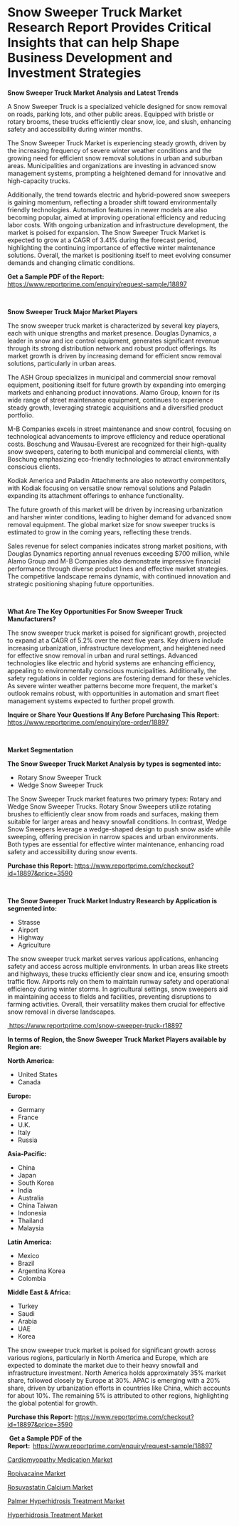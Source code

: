 <p><h1>Snow Sweeper Truck Market Research Report Provides Critical Insights that can help Shape Business Development and Investment Strategies</h1></p><p><strong>Snow Sweeper Truck Market Analysis and Latest Trends</strong></p>
<p><p>A Snow Sweeper Truck is a specialized vehicle designed for snow removal on roads, parking lots, and other public areas. Equipped with bristle or rotary brooms, these trucks efficiently clear snow, ice, and slush, enhancing safety and accessibility during winter months. </p><p>The Snow Sweeper Truck Market is experiencing steady growth, driven by the increasing frequency of severe winter weather conditions and the growing need for efficient snow removal solutions in urban and suburban areas. Municipalities and organizations are investing in advanced snow management systems, prompting a heightened demand for innovative and high-capacity trucks. </p><p>Additionally, the trend towards electric and hybrid-powered snow sweepers is gaining momentum, reflecting a broader shift toward environmentally friendly technologies. Automation features in newer models are also becoming popular, aimed at improving operational efficiency and reducing labor costs. With ongoing urbanization and infrastructure development, the market is poised for expansion. The Snow Sweeper Truck Market is expected to grow at a CAGR of 3.41% during the forecast period, highlighting the continuing importance of effective winter maintenance solutions. Overall, the market is positioning itself to meet evolving consumer demands and changing climatic conditions.</p></p>
<p><strong>Get a Sample PDF of the Report:&nbsp;</strong> <a href="https://www.reportprime.com/enquiry/request-sample/18897?utm_campaign=103&utm_medium=2&utm_source=Github&utm_content=ia&utm_term=22112024&utm_id=snow-sweeper-truck">https://www.reportprime.com/enquiry/request-sample/18897</a></p>
<p>&nbsp;</p>
<p><strong>Snow Sweeper Truck Major Market Players</strong></p>
<p><p>The snow sweeper truck market is characterized by several key players, each with unique strengths and market presence. Douglas Dynamics, a leader in snow and ice control equipment, generates significant revenue through its strong distribution network and robust product offerings. Its market growth is driven by increasing demand for efficient snow removal solutions, particularly in urban areas.</p><p>The ASH Group specializes in municipal and commercial snow removal equipment, positioning itself for future growth by expanding into emerging markets and enhancing product innovations. Alamo Group, known for its wide range of street maintenance equipment, continues to experience steady growth, leveraging strategic acquisitions and a diversified product portfolio.</p><p>M-B Companies excels in street maintenance and snow control, focusing on technological advancements to improve efficiency and reduce operational costs. Boschung and Wausau-Everest are recognized for their high-quality snow sweepers, catering to both municipal and commercial clients, with Boschung emphasizing eco-friendly technologies to attract environmentally conscious clients.</p><p>Kodiak America and Paladin Attachments are also noteworthy competitors, with Kodiak focusing on versatile snow removal solutions and Paladin expanding its attachment offerings to enhance functionality.</p><p>The future growth of this market will be driven by increasing urbanization and harsher winter conditions, leading to higher demand for advanced snow removal equipment. The global market size for snow sweeper trucks is estimated to grow in the coming years, reflecting these trends.</p><p>Sales revenue for select companies indicates strong market positions, with Douglas Dynamics reporting annual revenues exceeding $700 million, while Alamo Group and M-B Companies also demonstrate impressive financial performance through diverse product lines and effective market strategies. The competitive landscape remains dynamic, with continued innovation and strategic positioning shaping future opportunities.</p></p>
<p>&nbsp;</p>
<p><strong>What Are The Key Opportunities For Snow Sweeper Truck Manufacturers?</strong></p>
<p><p>The snow sweeper truck market is poised for significant growth, projected to expand at a CAGR of 5.2% over the next five years. Key drivers include increasing urbanization, infrastructure development, and heightened need for effective snow removal in urban and rural settings. Advanced technologies like electric and hybrid systems are enhancing efficiency, appealing to environmentally conscious municipalities. Additionally, the safety regulations in colder regions are fostering demand for these vehicles. As severe winter weather patterns become more frequent, the market's outlook remains robust, with opportunities in automation and smart fleet management systems expected to further propel growth.</p></p>
<p><strong>Inquire or Share Your Questions If Any Before Purchasing This Report:</strong> <a href="https://www.reportprime.com/enquiry/pre-order/18897?utm_campaign=103&utm_medium=2&utm_source=Github&utm_content=ia&utm_term=22112024&utm_id=snow-sweeper-truck">https://www.reportprime.com/enquiry/pre-order/18897</a></p>
<p>&nbsp;</p>
<p><strong>Market Segmentation</strong></p>
<p><strong>The Snow Sweeper Truck Market Analysis by types is segmented into:</strong></p>
<p><ul><li>Rotary Snow Sweeper Truck</li><li>Wedge Snow Sweeper Truck</li></ul></p>
<p><p>The Snow Sweeper Truck market features two primary types: Rotary and Wedge Snow Sweeper Trucks. Rotary Snow Sweepers utilize rotating brushes to efficiently clear snow from roads and surfaces, making them suitable for larger areas and heavy snowfall conditions. In contrast, Wedge Snow Sweepers leverage a wedge-shaped design to push snow aside while sweeping, offering precision in narrow spaces and urban environments. Both types are essential for effective winter maintenance, enhancing road safety and accessibility during snow events.</p></p>
<p><strong>Purchase this Report:&nbsp;</strong><a href="https://www.reportprime.com/checkout?id=18897&price=3590&utm_campaign=103&utm_medium=2&utm_source=Github&utm_content=ia&utm_term=22112024&utm_id=snow-sweeper-truck">https://www.reportprime.com/checkout?id=18897&price=3590</a></p>
<p>&nbsp;</p>
<p><strong>The Snow Sweeper Truck Market Industry Research by Application is segmented into:</strong></p>
<p><ul><li>Strasse</li><li>Airport</li><li>Highway</li><li>Agriculture</li></ul></p>
<p><p>The snow sweeper truck market serves various applications, enhancing safety and access across multiple environments. In urban areas like streets and highways, these trucks efficiently clear snow and ice, ensuring smooth traffic flow. Airports rely on them to maintain runway safety and operational efficiency during winter storms. In agricultural settings, snow sweepers aid in maintaining access to fields and facilities, preventing disruptions to farming activities. Overall, their versatility makes them crucial for effective snow removal in diverse landscapes.</p></p>
<p><a href="https://www.reportprime.com/snow-sweeper-truck-r18897?utm_campaign=103&utm_medium=2&utm_source=Github&utm_content=ia&utm_term=22112024&utm_id=snow-sweeper-truck">&nbsp;https://www.reportprime.com/snow-sweeper-truck-r18897</a></p>
<p><strong>In terms of Region, the Snow Sweeper Truck Market Players available by Region are:</strong></p>
<p>
    <p> <strong> North America: </strong>
        <ul>
            <li>United States</li>
            <li>Canada</li>
        </ul>
        </p> 
    <p> <strong> Europe: </strong>
        <ul>
            <li>Germany</li>
            <li>France</li>
            <li>U.K.</li>
            <li>Italy</li>
            <li>Russia</li>
        </ul>
        </p> 
    <p> <strong> Asia-Pacific: </strong>
        <ul>
            <li>China</li>
            <li>Japan</li>
            <li>South Korea</li>
            <li>India</li>
            <li>Australia</li>
            <li>China Taiwan</li>
            <li>Indonesia</li>
            <li>Thailand</li>
            <li>Malaysia</li>
        </ul>
        </p> 
    <p> <strong> Latin America: </strong>
        <ul>
            <li>Mexico</li>
            <li>Brazil</li>
            <li>Argentina Korea</li>
            <li>Colombia</li>
        </ul>
        </p> 
    <p> <strong> Middle East & Africa: </strong>
        <ul>
            <li>Turkey</li>
            <li>Saudi</li>
            <li>Arabia</li>
            <li>UAE</li>
            <li>Korea</li>
        </ul>
    </p>
    </p>
<p><p>The snow sweeper truck market is poised for significant growth across various regions, particularly in North America and Europe, which are expected to dominate the market due to their heavy snowfall and infrastructure investment. North America holds approximately 35% market share, followed closely by Europe at 30%. APAC is emerging with a 20% share, driven by urbanization efforts in countries like China, which accounts for about 10%. The remaining 5% is attributed to other regions, highlighting the global potential for growth.</p></p>
<p><strong>Purchase this Report: </strong><a href="https://www.reportprime.com/checkout?id=18897&price=3590&utm_campaign=103&utm_medium=2&utm_source=Github&utm_content=ia&utm_term=22112024&utm_id=snow-sweeper-truck">https://www.reportprime.com/checkout?id=18897&price=3590</a></p>
<p>&nbsp;<strong>Get a Sample PDF of the Report:&nbsp;&nbsp;</strong><a href="https://www.reportprime.com/enquiry/request-sample/18897?utm_campaign=103&utm_medium=2&utm_source=Github&utm_content=ia&utm_term=22112024&utm_id=snow-sweeper-truck">https://www.reportprime.com/enquiry/request-sample/18897</a></p>
<p><strong></strong></p>
<p><p><a href="https://www.linkedin.com/pulse/cardiomyopathy-medication-market-from-20242031-in-depth-quantitative-biote?utm_campaign=103&utm_medium=2&utm_source=Github&utm_content=ia&utm_term=22112024&utm_id=snow-sweeper-truck">Cardiomyopathy Medication Market</a></p><p><a href="https://issuu.com/reportprime-2/docs/ropivacaine-market-size-2030.pptx_d50908dbce496a?utm_campaign=103&utm_medium=2&utm_source=Github&utm_content=ia&utm_term=22112024&utm_id=snow-sweeper-truck">Ropivacaine Market</a></p><p><a href="https://issuu.com/reportprime-2/docs/rosuvastatin-calcium-market-size-20_8c3ddb04c90561?utm_campaign=103&utm_medium=2&utm_source=Github&utm_content=ia&utm_term=22112024&utm_id=snow-sweeper-truck">Rosuvastatin Calcium Market</a></p><p><a href="https://www.linkedin.com/pulse/study-extensively-examines-palmer-hyperhidrosis-treatmentmarket-psjhe?utm_campaign=103&utm_medium=2&utm_source=Github&utm_content=ia&utm_term=22112024&utm_id=snow-sweeper-truck">Palmer Hyperhidrosis Treatment Market</a></p><p><a href="https://www.linkedin.com/pulse/based-recent-analysis-hyperhidrosis-treatment-market-pc5we?utm_campaign=103&utm_medium=2&utm_source=Github&utm_content=ia&utm_term=22112024&utm_id=snow-sweeper-truck">Hyperhidrosis Treatment Market</a></p></p>